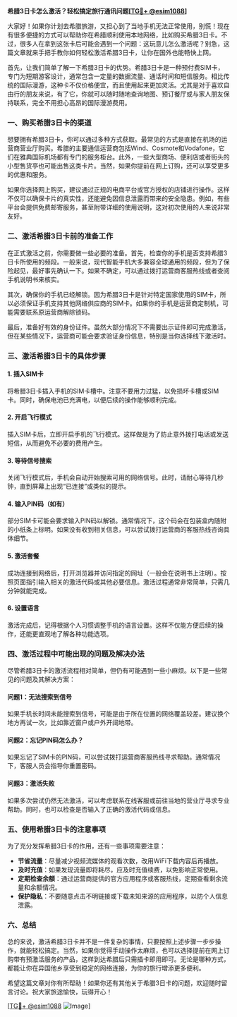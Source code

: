 **希腊3日卡怎么激活？轻松搞定旅行通讯问题[[TG💪+ @esim1088](https://t.me/s/esim1088)]**

大家好！如果你计划去希腊旅游，又担心到了当地手机无法正常使用，别慌！现在有很多便捷的方式可以帮助你在希腊顺利使用本地网络，比如购买希腊3日卡。不过，很多人在拿到这张卡后可能会遇到一个问题：这玩意儿怎么激活呢？别急，这篇文章就来手把手教你如何轻松激活希腊3日卡，让你在国外也能畅快上网。

首先，让我们简单了解一下希腊3日卡的优势。希腊3日卡是一种预付费SIM卡，专门为短期游客设计，通常包含一定量的数据流量、通话时间和短信服务。相比传统的国际漫游，这种卡不仅价格便宜，而且使用起来更加灵活。尤其是对于喜欢自由行的朋友来说，有了它，你就可以随时随地查询地图、预订餐厅或与家人朋友保持联系，完全不用担心高昂的国际漫游费用。

### **一、购买希腊3日卡的渠道**

想要拥有希腊3日卡，你可以通过多种方式获取。最常见的方式是直接在机场的运营商营业厅购买。希腊的主要通信运营商包括Wind、Cosmote和Vodafone，它们在雅典国际机场都有专门的服务柜台。此外，一些大型商场、便利店或者街头的小型售货亭也可能出售这类卡片。当然，如果你提前在网上订购，还可以享受更多的优惠和服务。

如果你选择网上购买，建议通过正规的电商平台或官方授权的店铺进行操作。这样不仅可以确保卡片的真实性，还能避免因信息泄露而带来的安全隐患。例如，有些平台会提供免费邮寄服务，甚至附带详细的使用说明，这对初次使用的人来说非常友好。

### **二、激活希腊3日卡前的准备工作**

在正式激活之前，你需要做一些必要的准备。首先，检查你的手机是否支持希腊3日卡所使用的频段。一般来说，现代智能手机大多兼容全球通用的频段，但为了保险起见，最好事先确认一下。如果不确定，可以通过拨打运营商客服热线或者查阅手机说明书来核实。

其次，确保你的手机已经解锁。因为希腊3日卡是针对特定国家使用的SIM卡，所以必须保证手机支持其他网络供应商的SIM卡。如果你的手机是运营商定制机，可能需要联系原运营商解除锁码。

最后，准备好有效的身份证件。虽然大部分情况下不需要出示证件即可完成激活，但在某些情况下，运营商可能会要求验证身份信息，特别是当你选择线下激活时。

### **三、激活希腊3日卡的具体步骤**

#### **1. 插入SIM卡**
将希腊3日卡插入手机的SIM卡槽中。注意不要用力过猛，以免损坏卡槽或SIM卡。同时，确保电池已充满电，以便后续的操作能够顺利完成。

#### **2. 开启飞行模式**
插入SIM卡后，立即开启手机的飞行模式。这样做是为了防止意外拨打电话或发送短信，从而避免不必要的费用产生。

#### **3. 等待信号搜索**
关闭飞行模式后，手机会自动开始搜索可用的网络信号。此时，请耐心等待几秒钟，直到屏幕上出现“已连接”或类似的提示。

#### **4. 输入PIN码（如有）**
部分SIM卡可能会要求输入PIN码以解锁。通常情况下，这个码会在包装盒内随附的小纸条上标明。如果没有收到相关信息，可以尝试拨打运营商的客服热线咨询具体细节。

#### **5. 激活套餐**
成功连接到网络后，打开浏览器并访问指定的网址（一般会在说明书上注明）。按照页面指引输入相关的激活代码或其他必要信息。激活过程通常非常简单，只需几分钟就能完成。

#### **6. 设置语言**
激活完成后，记得根据个人习惯调整手机的语言设置。这样不仅能方便后续的操作，还能更直观地了解各种功能选项。

### **四、激活过程中可能出现的问题及解决办法**

尽管希腊3日卡的激活流程相对简单，但仍有可能遇到一些小麻烦。以下是一些常见的问题及其解决方案：

#### **问题1：无法搜索到信号**
如果手机长时间未能搜索到信号，可能是由于所在位置的网络覆盖较差。建议换个地方再试一次，比如靠近窗户或户外开阔地带。

#### **问题2：忘记PIN码怎么办？**
如果忘记了SIM卡的PIN码，可以尝试拨打运营商客服热线寻求帮助。通常情况下，客服人员会指导你重置密码。

#### **问题3：激活失败**
如果多次尝试仍然无法激活，可以考虑联系在线客服或前往当地的营业厅寻求专业帮助。同时，也可以检查是否输入了正确的激活代码或信息。

### **五、使用希腊3日卡的注意事项**

为了充分发挥希腊3日卡的作用，还有一些事项需要注意：

- **节省流量**：尽量减少视频流媒体的观看次数，改用WiFi下载内容后再播放。
- **及时充值**：如果发现流量即将耗尽，应及时充值续费，以免影响正常使用。
- **定期检查余额**：通过运营商提供的官方应用程序或客服热线，定期查看剩余流量和余额情况。
- **保护隐私**：不要随意点击不明链接或下载未知来源的应用程序，以防个人信息泄露。

### **六、总结**

总的来说，激活希腊3日卡并不是一件复杂的事情，只要按照上述步骤一步步操作，就能轻松搞定。当然，如果你觉得手动操作太麻烦，也可以选择提前在网上订购带有预激活服务的产品，这样到达希腊后只需插卡即用即可。无论是哪种方式，都能让你在异国他乡享受到稳定的网络连接，为你的旅行增添更多便利。

希望这篇文章对你有所帮助！如果你还有其他关于希腊3日卡的问题，欢迎随时留言讨论。祝大家旅途愉快，玩得开心！

[[TG💪+ @esim1088](https://t.me/s/esim1088) ![Image](https://i.postimg.cc/4NQfJmqS/Snipaste-2025-05-13-00-14-12.png)]